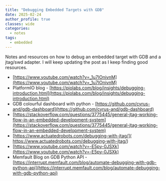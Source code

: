 ```yaml
---
title: "Debugging Embedded Targets with GDB"
date: 2025-02-24
author_profile: true
classes: wide
categories:
  - notes
tags:
  - embedded
---
```


Notes and resources on how to debug an embedded target with GDB and a jtag/swd adapter. I will keep updating the post as I keep finding good resources.

* [https://www.youtube.com/watch?v=_1u7IOnivnM](https://www.youtube.com/watch?v=_1u7IOnivnM)
* PlatformIO blog - [https://piolabs.com/blog/insights/debugging-introduction.html](https://piolabs.com/blog/insights/debugging-introduction.html)
* GDB colourful dashboard with python - [https://github.com/cyrus-and/gdb-dashboard](https://github.com/cyrus-and/gdb-dashboard)
* [https://stackoverflow.com/questions/3775445/general-jtag-working-flow-in-an-embedded-development-system](https://stackoverflow.com/questions/3775445/general-jtag-working-flow-in-an-embedded-development-system)
* [https://www.actuatedrobots.com/debugging-with-jtag/]( https://www.actuatedrobots.com/debugging-with-jtag/)
* [https://www.youtube.com/watch?v=-E5py-0JSXk](https://www.youtube.com/watch?v=-E5py-0JSXk)
* Memfault Blog on GDB Python API - [https://interrupt.memfault.com/blog/automate-debugging-with-gdb-python-api](https://interrupt.memfault.com/blog/automate-debugging-with-gdb-python-api)



